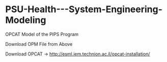 # PSU-Health---System-Engineering-Modeling
OPCAT Model of the PIPS Program

Download OPM File from Above

Download OPCAT -> http://esml.iem.technion.ac.il/opcat-installation/
